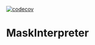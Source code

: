 [![codecov](https://codecov.io/gh/LastSprint/MaskInterpreter/branch/master/graph/badge.svg)](https://codecov.io/gh/LastSprint/MaskInterpreter)
# MaskInterpreter
